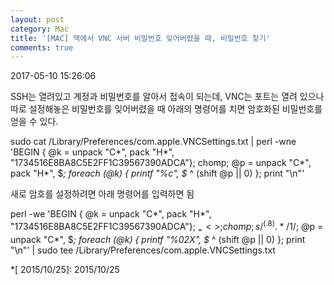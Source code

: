 ```yaml
---
layout: post
category: Mac
title: '[MAC] 맥에서 VNC 서버 비밀번호 잊어버렸을 때, 비밀번호 찾기'
comments: true
---
```


2017-05-10 15:26:06


SSH는 열려있고 계정과 비밀번호를 알아서 접속이 되는데, VNC는 포트는 열려 있으나 따로 설정해놓은 비밀번호를 잊어버렸을 때 아래의
명령어를 치면 암호화된 비밀번호를 얻을 수 있다.  

  

sudo cat /Library/Preferences/com.apple.VNCSettings.txt | perl -wne 'BEGIN {
@k = unpack "C*", pack "H*", "1734516E8BA8C5E2FF1C39567390ADCA"}; chomp; @p =
unpack "C*", pack "H*", $_; foreach (@k) { printf "%c", $_ ^ (shift @p || 0)
}; print "\n"'

  

  

새로 암호를 설정하려면 아래 명령어를 입력하면 됨  

  

perl -we 'BEGIN { @k = unpack "C*", pack "H*",
"1734516E8BA8C5E2FF1C39567390ADCA"}; $_ = <>; chomp; s/^(.{8}).*/$1/; @p =
unpack "C*", $_; foreach (@k) { printf "%02X", $_ ^ (shift @p || 0) }; print
"\n"' | sudo tee /Library/Preferences/com.apple.VNCSettings.txt

  

  

  *[ 2015/10/25]: 2015/10/25


